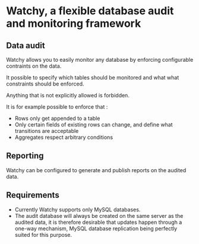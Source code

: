 # Watchy, a flexible database audit and monitoring framework

## Data audit

Watchy allows you to easily monitor any database by enforcing configurable contraints on the data.

It possible to specify which tables should be monitored and what what constraints should be enforced.

Anything that is not explicitly allowed is forbidden.

It is for example possible to enforce that :
 
 * Rows only get appended to a table
 * Only certain fields of existing rows can change, and define what transitions are acceptable
 * Aggregates respect arbitrary conditions


## Reporting

Watchy can be configured to generate and publish reports on the audited data.


## Requirements

 * Currently Watchy supports only MySQL databases.
 * The audit database will always be created on the same server as the audited data, it is therefore desirable that updates happen through a one-way mechanism, MySQL database replication being perfectly suited for this purpose.
